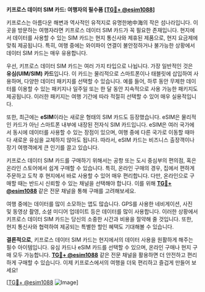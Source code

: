 **키프로스 데이터 SIM 카드: 여행자의 필수품 [[TG💪+ @esim1088](https://t.me/s/esim1088)]**

키프로스는 아름다운 해변과 역사적인 유적지로 유명한地中海의 작은 섬나라입니다. 이곳을 방문하는 여행자라면 키프로스 데이터 SIM 카드가 꼭 필요한 존재입니다. 현지에서 데이터를 사용할 수 있는 SIM 카드는 현지 통신사와 제휴된 제품으로, 현지 요금제에 맞춰 제공됩니다. 특히, 여행 중에는 와이파이 연결이 불안정하거나 불가능한 상황에서 데이터 SIM 카드는 매우 유용합니다.

우선, 키프로스 데이터 SIM 카드는 여러 가지 타입으로 나뉩니다. 가장 일반적인 것은 **유심(UIM/SIM) 카드**입니다. 이 카드는 물리적으로 스마트폰이나 태블릿에 삽입하여 사용하며, 다양한 데이터 패키지를 선택할 수 있습니다. 예를 들어, 하루 동안 무제한 데이터를 이용할 수 있는 패키지나 일주일 또는 한 달 동안 지속적으로 사용 가능한 패키지도 제공됩니다. 이러한 패키지는 여행 기간에 따라 적절히 선택할 수 있어 매우 실용적입니다.

또한, 최근에는 **eSIM**이라는 새로운 형태의 SIM 카드도 등장했습니다. eSIM은 물리적인 카드가 아닌 스마트폰 내부에 내장된 전자식 SIM 카드입니다. eSIM은 여러 국가에서 동시에 데이터를 사용할 수 있는 장점이 있으며, 여행 중에 다른 국가로 이동할 때마다 새로운 유심을 교체하지 않아도 됩니다. 따라서, eSIM 카드는 비즈니스 출장객이나 장기 여행객에게 큰 인기를 끌고 있습니다.

키프로스 데이터 SIM 카드를 구매하기 위해서는 공항 또는 도시 중심부의 편의점, 혹은 온라인 스토어에서 쉽게 구매할 수 있습니다. 특히, 온라인 구매의 경우, 집에서 편하게 주문하고 도착 후 현지에서 바로 사용할 수 있어 매우 편리합니다. 다만, 온라인으로 구매할 때는 반드시 신뢰할 수 있는 채널을 선택해야 합니다. 이를 위해 **[TG💪+ @esim1088](https://t.me/s/esim1088)** 같은 전문 채널을 통해 구매를 고려해보세요.

여행 중에는 데이터를 많이 소모하는 앱도 많습니다. GPS를 사용한 네비게이션, 사진 및 동영상 촬영, 소셜 미디어 업데이트 등은 데이터를 많이 사용합니다. 이러한 상황에서 키프로스 데이터 SIM 카드는 당신의 소중한 시간과 비용을 절약해 줄 것입니다. 또한, 현지 통신사와 협력하여 제공되는 특별한 할인 혜택도 기대해볼 수 있습니다.

**결론적으로**, 키프로스 데이터 SIM 카드는 현지에서의 데이터 사용을 원활하게 해주는 필수 아이템입니다. 유심 카드나 eSIM 카드를 선택할 수 있으며, 온라인 구매나 현지 구매 모두 가능합니다. **[TG💪+ @esim1088](https://t.me/s/esim1088)** 같은 전문 채널을 활용하면 더 안전하고 편리하게 구매할 수 있습니다. 이제 키프로스에서의 여행을 더욱 편리하고 즐겁게 만들어 보세요!

[[TG💪+ @esim1088](https://t.me/s/esim1088) ![Image](https://i.postimg.cc/Y0z9fWf4/image.png)]